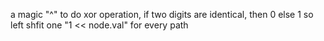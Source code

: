 a magic "^" to do xor operation, if two digits are identical, then 0 else 1
so left shfit one "1 << node.val" for every path